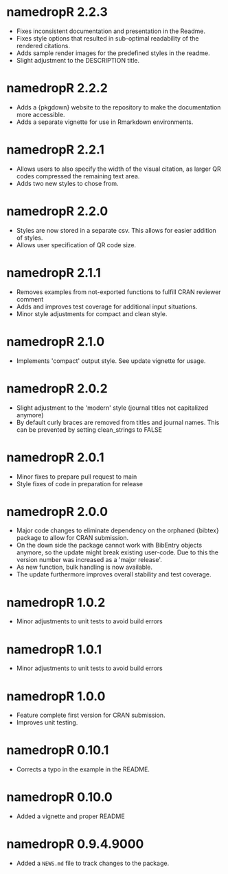 # namedropR 2.2.3

* Fixes inconsistent documentation and presentation in the Readme.
* Fixes style options that resulted in sub-optimal readability of the rendered citations.
* Adds sample render images for the predefined styles in the readme.
* Slight adjustment to the DESCRIPTION title.

# namedropR 2.2.2

* Adds a {pkgdown} website to the repository to make the documentation more accessible.
* Adds a separate vignette for use in Rmarkdown environments.

# namedropR 2.2.1

* Allows users to also specify the width of the visual citation, as larger QR codes compressed the remaining text area.
* Adds two new styles to chose from.

# namedropR 2.2.0

* Styles are now stored in a separate csv. This allows for easier addition of styles.
* Allows user specification of QR code size.

# namedropR 2.1.1

* Removes examples from not-exported functions to fulfill CRAN reviewer comment
* Adds and improves test coverage for additional input situations.
* Minor style adjustments for compact and clean style.

# namedropR 2.1.0

* Implements 'compact' output style. See update vignette for usage.

# namedropR 2.0.2

* Slight adjustment to the 'modern' style (journal titles not capitalized anymore)
* By default curly braces are removed from titles and journal names. This can be prevented by setting clean_strings to FALSE

# namedropR 2.0.1

* Minor fixes to prepare pull request to main
* Style fixes of code in preparation for release

# namedropR 2.0.0

* Major code changes to eliminate dependency on the orphaned {bibtex} package to allow for CRAN submission.
* On the down side the package cannot work with BibEntry objects anymore, so the update might break existing user-code. Due to this the version number was increased as a 'major release'. 
* As new function, bulk handling is now available.
* The update furthermore improves overall stability and test coverage.

# namedropR 1.0.2

* Minor adjustments to unit tests to avoid build errors

# namedropR 1.0.1

* Minor adjustments to unit tests to avoid build errors

# namedropR 1.0.0

* Feature complete first version for CRAN submission.
* Improves unit testing.

# namedropR 0.10.1

* Corrects a typo in the example in the README.

# namedropR 0.10.0

* Added a vignette and proper README

# namedropR 0.9.4.9000

* Added a `NEWS.md` file to track changes to the package.
